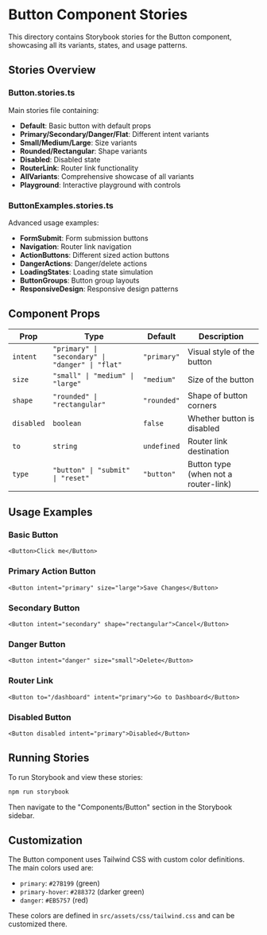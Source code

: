 # Button Component Stories

This directory contains Storybook stories for the Button component, showcasing all its variants, states, and usage patterns.

## Stories Overview

### Button.stories.ts

Main stories file containing:

- **Default**: Basic button with default props
- **Primary/Secondary/Danger/Flat**: Different intent variants
- **Small/Medium/Large**: Size variants
- **Rounded/Rectangular**: Shape variants
- **Disabled**: Disabled state
- **RouterLink**: Router link functionality
- **AllVariants**: Comprehensive showcase of all variants
- **Playground**: Interactive playground with controls

### ButtonExamples.stories.ts

Advanced usage examples:

- **FormSubmit**: Form submission buttons
- **Navigation**: Router link navigation
- **ActionButtons**: Different sized action buttons
- **DangerActions**: Danger/delete actions
- **LoadingStates**: Loading state simulation
- **ButtonGroups**: Button group layouts
- **ResponsiveDesign**: Responsive design patterns

## Component Props

| Prop       | Type                                             | Default     | Description                          |
| ---------- | ------------------------------------------------ | ----------- | ------------------------------------ |
| `intent`   | `"primary" \| "secondary" \| "danger" \| "flat"` | `"primary"` | Visual style of the button           |
| `size`     | `"small" \| "medium" \| "large"`                 | `"medium"`  | Size of the button                   |
| `shape`    | `"rounded" \| "rectangular"`                     | `"rounded"` | Shape of button corners              |
| `disabled` | `boolean`                                        | `false`     | Whether button is disabled           |
| `to`       | `string`                                         | `undefined` | Router link destination              |
| `type`     | `"button" \| "submit" \| "reset"`                | `"button"`  | Button type (when not a router-link) |

## Usage Examples

### Basic Button

```vue
<Button>Click me</Button>
```

### Primary Action Button

```vue
<Button intent="primary" size="large">Save Changes</Button>
```

### Secondary Button

```vue
<Button intent="secondary" shape="rectangular">Cancel</Button>
```

### Danger Button

```vue
<Button intent="danger" size="small">Delete</Button>
```

### Router Link

```vue
<Button to="/dashboard" intent="primary">Go to Dashboard</Button>
```

### Disabled Button

```vue
<Button disabled intent="primary">Disabled</Button>
```

## Running Stories

To run Storybook and view these stories:

```bash
npm run storybook
```

Then navigate to the "Components/Button" section in the Storybook sidebar.

## Customization

The Button component uses Tailwind CSS with custom color definitions. The main colors used are:

- `primary`: `#27B199` (green)
- `primary-hover`: `#288372` (darker green)
- `danger`: `#EB5757` (red)

These colors are defined in `src/assets/css/tailwind.css` and can be customized there.
